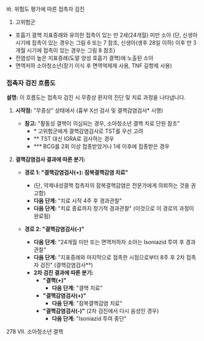 바. 위험도 평가에 따른 접촉자 검진

1) 고위험군
- 호흡기 결핵 지표증례와 유의한 접촉이 있는 만 2세(24개월) 미만 소아
(단, 신생아 시기에 접촉이 있는 경우는 그림 6 또는 7 참조, 신생아(생후
28일 이하) 이후 만 3개월 시기에 접촉이 있는 경우는 그림 8 참조)
- 전염성이 높은 지표증례(도말 양성 호흡기 결핵)에 노출된 소아
- 면역저하 소아청소년(장기 이식 후 면역억제제 사용, TNF 길항제 사용)

### 접촉자 검진 흐름도

**설명:** 이 흐름도는 접촉자 검진 시 무증상 환자의 진단 및 치료 과정을 나타냅니다.

1.  **시작점:** "무증상" 상태에서 (흉부 X선 검사 및 결핵감염검사* 시행)
    *   **참고:** "활동성 결핵이 의심되는 경우, 소아청소년 결핵 치료 단원 참조"
        *   \* 고위험군에게 결핵감염검사로 TST를 우선 고려
        *   \*\* TST 대신 IGRA로 검사하는 경우
        *   \*\*\* BCG를 2회 이상 접종받았거나 1세 이후에 접종받은 경우

2.  **결핵감염검사 결과에 따른 분기:**

    *   **경로 1: "결핵감염검사(+): 잠복결핵감염 치료"**
        *   (단, 약제내성결핵 접촉자의 잠복결핵감염은 전문가에게 의뢰하는 것을 권고함)
        *   **다음 단계:** "치료 시작 4주 후 경과관찰"
        *   **다음 단계:** "치료 종료까지 정기적 경과관찰" (이것으로 이 경로의 과정이 완료됨)

    *   **경로 2: "결핵감염검사(-)"**
        *   **다음 단계:** "24개월 미만 또는 면역저하자 소아는 Isoniazid 투여 후 경과관찰"
        *   **다음 단계:** "지표증례와 마지막으로 접촉한 시점으로부터 8주 후 2차 접촉자 검진" (결핵감염검사**)
        *   **2차 검진 결과에 따른 분기:**
            *   **"결핵(+)"**
                *   **다음 단계:** "결핵 치료"
            *   **"결핵감염검사(+)"**
                *   **다음 단계:** "잠복결핵감염 치료"
            *   **"결핵감염검사(-)"** (2차 검진에서 다시 음성인 경우)
                *   **다음 단계:** "Isoniazid 투여 중단"

<PAGE>278
VII. 소아청소년 결핵